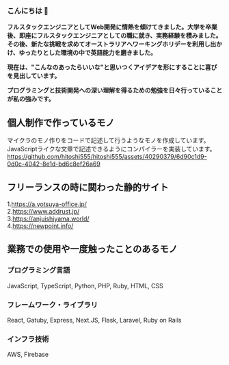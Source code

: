 ### こんにちは 👋
**フルスタックエンジニアとしてWeb開発に情熱を傾けてきました。大学を卒業後、即座にフルスタックエンジニアとしての職に就き、実務経験を積みました。その後、新たな挑戦を求めてオーストラリアへワーキングホリデーを利用し出かけ、ゆったりとした環境の中で英語能力を磨きました。**

**現在は、"こんなのあったらいいな"と思いつくアイデアを形にすることに喜びを見出しています。**

**プログラミングと技術開発への深い理解を得るための勉強を日々行っていることが私の強みです。**

## 個人制作で作っているモノ
マイクラのモノ作りをコードで記述して行うようなモノを作成しています。   
JavaScriptライクな文章で記述できるようにコンパイラーを実装しています。   
https://github.com/hitoshi555/hitoshi555/assets/40290379/6d90c1d9-0d0c-4042-8e1d-bd6c8ef26a69



## フリーランスの時に関わった静的サイト
1.https://a.yotsuya-office.jp/   
2.https://www.addrust.jp/   
3.https://anjuishiyama.world/   
4.https://newpoint.info/   

## 業務での使用や一度触ったことのあるモノ
### プログラミング言語
JavaScript, TypeScript, Python, PHP, Ruby, HTML, CSS

### フレームワーク・ライブラリ
React, Gatuby, Express, Next.JS, Flask, Laravel, Ruby on Rails

### インフラ技術
AWS, Firebase


<!--
**hitoshi555/hitoshi555** is a ✨ _special_ ✨ repository because its `README.md` (this file) appears on your GitHub profile.

Here are some ideas to get you started:

- 🔭 I’m currently working on ...
- 🌱 I’m currently learning ...
- 👯 I’m looking to collaborate on ...
- 🤔 I’m looking for help with ...
- 💬 Ask me about ...
- 📫 How to reach me: ...
- 😄 Pronouns: ...
- ⚡ Fun fact: ...
-->

